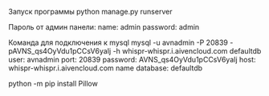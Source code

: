 Запуск программы
python manage.py runserver

Пароль от админ панели:
name: admin
password: admin

Команда для подключения к mysql 
mysql -u avnadmin -P 20839 -pAVNS_qs4OyVdu1pCCsV6yaIj -h whispr-whispr.i.aivencloud.com defaultdb
user: avnadmin
port: 20839
password: AVNS_qs4OyVdu1pCCsV6yaIj
host: whispr-whispr.i.aivencloud.com
name database: defaultdb

python -m pip install Pillow